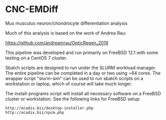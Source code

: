 # CNC-EMDiff
Mus musculus neuron/chondrocyte differentiation analysis

Much of this analysis is based on the work of Andrea Rau:

https://github.com/andreamrau/OpticRegen_2019

This pipeline was developed and run primarily on FreeBSD 12.1 with some
testing on a CentOS 7 cluster.

Sbatch scripts are designed to run under the SLURM workload manager.  The
entire pipeline can be completed in a day or two using ~64 cores.
The wrapper script "slurm-sim" can be used to run sbatch scripts on a
workstation or laptop, which of course will take much longer.

The install-programs script will install all necessary software on a FreeBSD
cluster or workstation. See the following links for FreeBSD setup:

    http://acadix.biz/desktop-installer.php
    http://acadix.biz/spcm.php
